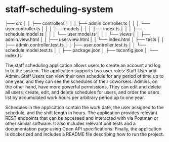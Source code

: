 # staff-scheduling-system

├── src
│
│ ├── controllers
│
│ │ ├── admin.controller.ts
│
│ │ └── user.controller.ts
│
│ │ ├── models
│
│ │ ├── index.ts
│
│ │ ├── schedule.model.ts
│
│ │ └── user.model.ts
│
│ │ └── views
│
│ ├── admin.view.html
│
│ ├── user.view.html
│
│ └── index.html │ ├── tests
│
│ ├── admin.controller.test.ts
│
│ ├── user.controller.test.ts
│
│ └── schedule.model.test.ts
│
│ ├── package.json
│
├── tsconfig.json
│
└── index.ts


The staff scheduling application allows users to create an account and log in to the system. The application supports two user roles: Staff User and Admin. Staff Users can view their own schedule for any period of time up to one year, and they can see the schedules of their coworkers. Admins, on the other hand, have more powerful permissions. They can edit and delete all users, create, edit, and delete schedules for users, and order the users list by accumulated work hours per arbitrary period up to one year.

Schedules in the application contain the work date, the user assigned to the schedule, and the shift length in hours. The application provides relevant REST endpoints that can be accessed and interacted with via Postman or other similar software. It also includes relevant unit tests and a documentation page using Open API specifications. Finally, the application is dockerized and includes a README file describing how to run the project.
